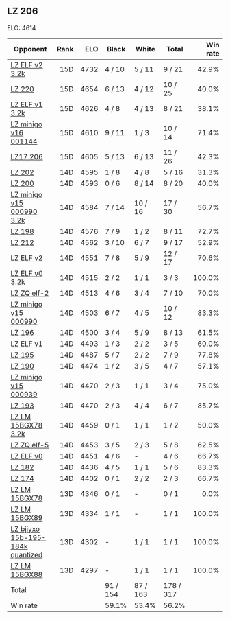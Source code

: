 ## LZ 206 ##

ELO: 4614

Opponent | Rank | ELO | Black | White | Total | Win rate
---------|-----:|----:|-------|-------|-------|-------:
[LZ ELF v2 3.2k](LZ%20ELF%20v2%203.2k.md) | 15D | 4732 | 4 / 10 | 5 / 11 | 9 / 21 | 42.9%
[LZ 220](LZ%20220.md) | 15D | 4654 | 6 / 13 | 4 / 12 | 10 / 25 | 40.0%
[LZ ELF v1 3.2k](LZ%20ELF%20v1%203.2k.md) | 15D | 4626 | 4 / 8 | 4 / 13 | 8 / 21 | 38.1%
[LZ minigo v16 001144](LZ%20minigo%20v16%20001144.md) | 15D | 4610 | 9 / 11 | 1 / 3 | 10 / 14 | 71.4%
[LZ17 206](LZ17%20206.md) | 15D | 4605 | 5 / 13 | 6 / 13 | 11 / 26 | 42.3%
[LZ 202](LZ%20202.md) | 14D | 4595 | 1 / 8 | 4 / 8 | 5 / 16 | 31.3%
[LZ 200](LZ%20200.md) | 14D | 4593 | 0 / 6 | 8 / 14 | 8 / 20 | 40.0%
[LZ minigo v15 000990 3.2k](LZ%20minigo%20v15%20000990%203.2k.md) | 14D | 4584 | 7 / 14 | 10 / 16 | 17 / 30 | 56.7%
[LZ 198](LZ%20198.md) | 14D | 4576 | 7 / 9 | 1 / 2 | 8 / 11 | 72.7%
[LZ 212](LZ%20212.md) | 14D | 4562 | 3 / 10 | 6 / 7 | 9 / 17 | 52.9%
[LZ ELF v2](LZ%20ELF%20v2.md) | 14D | 4551 | 7 / 8 | 5 / 9 | 12 / 17 | 70.6%
[LZ ELF v0 3.2k](LZ%20ELF%20v0%203.2k.md) | 14D | 4515 | 2 / 2 | 1 / 1 | 3 / 3 | 100.0%
[LZ ZQ elf-2](LZ%20ZQ%20elf-2.md) | 14D | 4513 | 4 / 6 | 3 / 4 | 7 / 10 | 70.0%
[LZ minigo v15 000990](LZ%20minigo%20v15%20000990.md) | 14D | 4503 | 6 / 7 | 4 / 5 | 10 / 12 | 83.3%
[LZ 196](LZ%20196.md) | 14D | 4500 | 3 / 4 | 5 / 9 | 8 / 13 | 61.5%
[LZ ELF v1](LZ%20ELF%20v1.md) | 14D | 4493 | 1 / 3 | 2 / 2 | 3 / 5 | 60.0%
[LZ 195](LZ%20195.md) | 14D | 4487 | 5 / 7 | 2 / 2 | 7 / 9 | 77.8%
[LZ 190](LZ%20190.md) | 14D | 4474 | 1 / 2 | 3 / 5 | 4 / 7 | 57.1%
[LZ minigo v15 000939](LZ%20minigo%20v15%20000939.md) | 14D | 4470 | 2 / 3 | 1 / 1 | 3 / 4 | 75.0%
[LZ 193](LZ%20193.md) | 14D | 4470 | 2 / 3 | 4 / 4 | 6 / 7 | 85.7%
[LZ LM 15BGX78 3.2k](LZ%20LM%2015BGX78%203.2k.md) | 14D | 4459 | 0 / 1 | 1 / 1 | 1 / 2 | 50.0%
[LZ ZQ elf-5](LZ%20ZQ%20elf-5.md) | 14D | 4453 | 3 / 5 | 2 / 3 | 5 / 8 | 62.5%
[LZ ELF v0](LZ%20ELF%20v0.md) | 14D | 4451 | 4 / 6 | - | 4 / 6 | 66.7%
[LZ 182](LZ%20182.md) | 14D | 4436 | 4 / 5 | 1 / 1 | 5 / 6 | 83.3%
[LZ 174](LZ%20174.md) | 14D | 4402 | 0 / 1 | 2 / 2 | 2 / 3 | 66.7%
[LZ LM 15BGX78](LZ%20LM%2015BGX78.md) | 13D | 4346 | 0 / 1 | - | 0 / 1 | 0.0%
[LZ LM 15BGX89](LZ%20LM%2015BGX89.md) | 13D | 4334 | 1 / 1 | - | 1 / 1 | 100.0%
[LZ bjiyxo 15b-195-184k quantized](LZ%20bjiyxo%2015b-195-184k%20quantized.md) | 13D | 4302 | - | 1 / 1 | 1 / 1 | 100.0%
[LZ LM 15BGX88](LZ%20LM%2015BGX88.md) | 13D | 4297 | - | 1 / 1 | 1 / 1 | 100.0%
Total | | | 91 / 154 | 87 / 163 | 178 / 317 | 
Win rate| | | 59.1% | 53.4% | 56.2% | 
